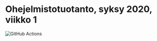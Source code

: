 # Ohejelmistotuotanto, syksy 2020, viikko 1

![GitHub Actions](https://github.com/teemuoksanen/ohtu-2020-viikko1/workflows/Java%20CI%20with%20Gradle/badge.svg)
